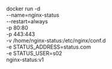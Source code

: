docker run -d \
--name=nginx-status \
--restart=always \
-p 80:80 \
-p 443:443 \
-v /home/nginx-status:/etc/nginx/conf.d \
-e STATUS_ADDRESS=status.com \
-e STATUS_USER=s02 \
nginx-status:v1
